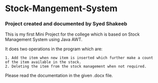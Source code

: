 # Stock-Mangement-System
### Project created and documented by Syed Shakeeb 
 
This is my first Mini Project for the college which is based on Stock Management System using Java AWT. 

It does two operations in the program which are:

    1. Add the item when new item is inserted which further make a count of the item available in the stock.
    2. Deleting the item from the stock management when not required.

Please read the documentation in the given .docx file.
